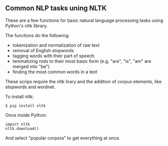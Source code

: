 ## Common NLP tasks uning NLTK

These are a few functions for basic natural language processing tasks using Python's nltk library.

The functions do the following:

* tokenization and normalization of raw text
* removal of English stopwords
* tagging words with their part of speech
* lemmatizing rods to their most basic form (e.g. "are", "is", "am" are merged into "be")
* finding the most common words in a text

These scrips require the nltk lirary and the addition of corpus elements, like stopwords and wordnet.

To install nltk:

`$ pip install nltk`

Once inside Python:

    import nltk
    nltk.download()
    
And select "popular corpora" to get everything at once.